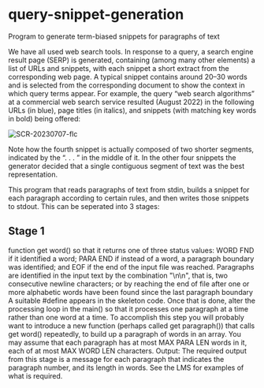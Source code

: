 # query-snippet-generation
Program to generate term-biased snippets for paragraphs of text

We have all used web search tools. In response to a query, a search engine result page (SERP) is
generated, containing (among many other elements) a list of URLs and snippets, with each snippet a
short extract from the corresponding web page. A typical snippet contains around 20–30 words and
is selected from the corresponding document to show the context in which query terms appear. 
For example, the query “web search algorithms” at a commercial web search service resulted (August
2022) in the following URLs (in blue), page titles (in italics), and snippets (with matching key words
in bold) being offered:

![SCR-20230707-flc](https://github.com/ybotf/query-snippet-generation/assets/56858161/5258ab14-31ff-426f-abec-0e9e42d9a23b)

Note how the fourth snippet is actually composed of two shorter segments, indicated by the “. . . ” in
the middle of it. In the other four snippets the generator decided that a single contiguous segment of
text was the best representation.

This program that reads paragraphs of text from stdin, builds a snippet for each paragraph according to certain rules, and then writes those snippets
to stdout. This can be seperated into 3 stages:

## Stage 1
function get word() so that it returns one of three status values: WORD FND if it identified
a word; PARA END if instead of a word, a paragraph boundary was identified; and EOF if the end of the
input file was reached. Paragraphs are identified in the input text by the combination "\n\n", that is,
two consecutive newline characters; or by reaching the end of file after one or more alphabetic words
have been found since the last paragraph boundary A suitable #define appears in the skeleton code.
Once that is done, alter the processing loop in the main() so that it processes one paragraph at
a time rather than one word at a time. To accomplish this step you will probably want to introduce
a new function (perhaps called get paragraph()) that calls get word() repeatedly, to build up a
paragraph of words in an array. You may assume that each paragraph has at most MAX PARA LEN
words in it, each of at most MAX WORD LEN characters.
Output: The required output from this stage is a message for each paragraph that indicates the
paragraph number, and its length in words. See the LMS for examples of what is required.
